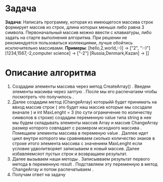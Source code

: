 # Задача
**Задача**: Написать программу, которая из имеющегося массива
строк формирует массив из строк, длина которых меньше либо 
равна 3 символа. Первоначальный массив можно ввести с клавиатуры,
либо задать на старте выполнения алгоритма. При решении 
не рекомендуется пользоваться коллекциями, 
лучше обойтись исключительно массивами.
**Примеры**:
[hello,2,world,:-)] -> ["2", ":-)"]
[1234,1567,-2,computer science] -> ["-2"]
[Russia,Denmark,Kazan] -> [] 


# Описание алгоритма 

1. Создадим элементы массива через метод CreateArray() . Введем элементы масиива через заптую . После мы его распечатаем чтобы посмотреть что получилось .
2.  Далее создадим метод (ChangeArray) которыйй будет принимать на ввход массив строк ( это будет наш массив которые мы сосздали вначале ) и int MaxLenght = 3 (по сути ограничение по количеству  символов в строке)  создадим  переменную value типа string в нее мы будем складывать элементы массив Array и  массив ChangeArray размер которого совпадает с размером исходного массива . Помещаем элементы массива в переменую value . Даллее идет цикл внутри которого мы сравниваем сколько количество  знаков в строке итого элемента  массива с значением MaxLenght 
если условие удволитворяет  записываем в новый массив. Далее избавляемсяот пустых строк и возвращаем результат. 
3. Далее вызываем наши методы .
Записывваем результат первого метода в переменную result . Подставляем эту переменную в метод  ChangeArray и потом распечатываем . 
4. Получам ответ на задачу 